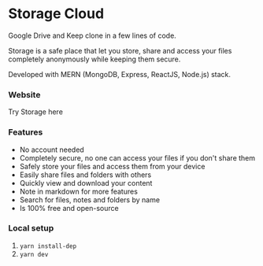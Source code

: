# Storage Cloud

Google Drive and Keep clone in a few lines of code.

Storage is a safe place that let you store, share and access your files completely anonymously while keeping them secure.

Developed with MERN (MongoDB, Express, ReactJS, Node.js) stack.



### Website
Try Storage here 
### Features
- No account needed
- Completely secure, no one can access your files if you don't share them
- Safely store your files and access them from your device
- Easily share files and folders with others
- Quickly view and download your content
- Note in markdown for more features
- Search for files, notes and folders by name
- Is 100% free and open-source

### Local setup

1. `yarn install-dep`
2. `yarn dev`
